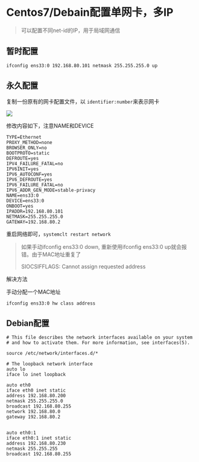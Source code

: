 # Centos7/Debain配置单网卡，多IP

> 可以配置不同net-id的IP，用于局域网通信

## 暂时配置

```
ifconfig ens33:0 192.168.80.101 netmask 255.255.255.0 up
```

## 永久配置

复制一份原有的网卡配置文件，以 `identifier:number`来表示网卡

<img src="..\..\..\imgs\_Linux\Snipaste_2020-09-18_14-01-45.png"/>

修改内容如下，注意NAME和DEVICE

```
TYPE=Ethernet
PROXY_METHOD=none
BROWSER_ONLY=no
BOOTPROTO=static
DEFROUTE=yes
IPV4_FAILURE_FATAL=no
IPV6INIT=yes
IPV6_AUTOCONF=yes
IPV6_DEFROUTE=yes
IPV6_FAILURE_FATAL=no
IPV6_ADDR_GEN_MODE=stable-privacy
NAME=ens33:0
DEVICE=ens33:0
ONBOOT=yes
IPADDR=192.168.80.101
NETMASK=255.255.255.0
GATEWAY=192.168.80.2
```

重启网络即可，`systemclt restart network`

> 如果手动ifconfig ens33:0 down, 重新使用ifconfig ens33:0 up就会报错。由于MAC地址重复了
>
> SIOCSIFFLAGS: Cannot assign requested address

解决方法

手动分配一个MAC地址

`ifconfig ens33:0 hw class address`

## Debian配置

```
# This file describes the network interfaces available on your system
# and how to activate them. For more information, see interfaces(5).

source /etc/network/interfaces.d/*

# The loopback network interface
auto lo
iface lo inet loopback

auto eth0
iface eth0 inet static
address 192.168.80.200
netmask 255.255.255.0
broadcast 192.168.80.255
network 192.168.80.0
gateway 192.168.80.2


auto eth0:1
iface eth0:1 inet static
address 192.168.80.230
netmask 255.255.255
broadcast 192.168.80.255
```

